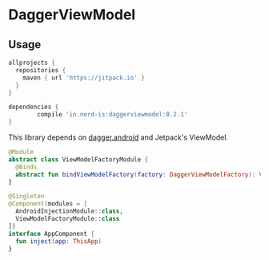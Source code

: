 # DaggerViewModel

## Usage

```groovy
allprojects {
  repositories {
    maven { url 'https://jitpack.io' }
  }
}

dependencies {
        compile 'in.nerd-is:daggerviewmodel:0.2.1'
}
```

This library depends on [dagger.android](https://github.com/google/dagger) and Jetpack's ViewModel.

```kotlin
@Module
abstract class ViewModelFactoryModule {
  @Binds
  abstract fun bindViewModelFactory(factory: DaggerViewModelFactory): ViewModelProvider.Factory
}
```

```kotlin
@Singleton
@Component(modules = [
  AndroidInjectionModule::class,
  ViewModelFactoryModule::class
])
interface AppComponent {
  fun inject(app: ThisApp)
}
```
